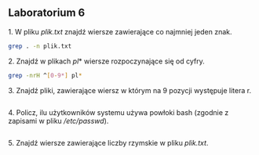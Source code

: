 ## Laboratorium 6


1\. W pliku *plik.txt* znajdź wiersze zawierające co najmniej jeden znak.

```sh
grep . -n plik.txt
```

2\. Znajdź w plikach *pl** wiersze rozpoczynające się od cyfry.

```sh
grep -nrH ^[0-9*] pl*
```

3\. Znajdź pliki, zawierające wiersz w którym na 9 pozycji występuje litera r.

```sh

```

4\. Policz, ilu użytkowników systemu używa powłoki bash (zgodnie z zapisami w pliku */etc/passwd*).

```sh

```

5\. Znajdź wiersze zawierające liczby rzymskie w pliku *plik.txt*.

```sh

```
